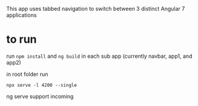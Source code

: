 This app uses tabbed navigation to switch between 3 distinct Angular 7 applications 

# to run

run `npm install` and `ng build` in each sub app (currently navbar, app1, and app2)


in root folder run 

`npx serve -l 4200 --single`


ng serve support incoming

